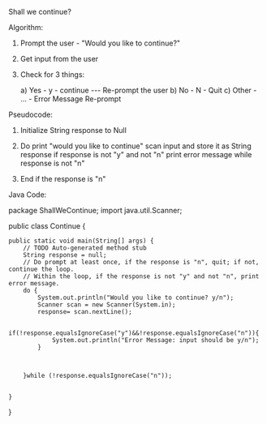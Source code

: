 Shall we continue?

Algorithm:

1. Prompt the user - "Would you like to continue?"

2. Get input from the user

3. Check for 3 things:

    a) Yes - y  - continue --- Re-prompt the user
    b) No - N - Quit
    c) Other - ... - Error Message
                                 Re-prompt


Pseudocode:

1.  Initialize String response to Null

2. Do 
         print "would you like to continue"
         scan input and store it as String response
             if response is not "y"  and not "n"
             print error message 
     while response is not "n"

3. End if the response is "n"
  



Java Code:

package ShallWeContinue;
import java.util.Scanner;

public class Continue {	
	
	
	public static void main(String[] args) {
		// TODO Auto-generated method stub
		String response = null;
		// Do prompt at least once, if the response is "n", quit; if not, continue the loop. 
		// Within the loop, if the response is not "y" and not "n", print error message.
		do {
			System.out.println("Would you like to continue? y/n");
			Scanner scan = new Scanner(System.in);
			response= scan.nextLine(); 

	        if(!response.equalsIgnoreCase("y")&&!response.equalsIgnoreCase("n")){
				System.out.println("Error Message: input should be y/n");
			} 
			
			
			
		}while (!response.equalsIgnoreCase("n"));
		

	} 

}



